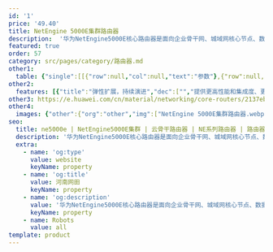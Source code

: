 ```yaml
---
id: '1'
price: '49.40'
title: NetEngine 5000E集群路由器
description:  '华为NetEngine5000E核心路由器是面向企业骨干网、城域网核心节点、数据中心互联节点和国际网关等推出的核心路由器产品，具有大容量、高可靠、绿色、智能等特点，支持单框、背靠背和多框集群模式，实现按需扩展，帮助企业用户轻松应对互联网流量快速增长和未来业务发展。'
featured: true
order: 57
category: src/pages/category/路由器.md
other1: 
  table: {"single":[[{"row":null,"col":null,"text":"参数"},{"row":null,"col":null,"text":"NetEngine 5000E-20"},{"row":null,"col":null,"text":"NetEngine 5000E集群"}],[{"row":null,"col":null,"text":"外形尺寸（高*宽*深）"},{"row":null,"col":null,"text":"2200mm*600mm*1000mm"},{"row":null,"col":null,"text":"1955mm*442mm*850mm\n（中央交换框）"}],[{"row":null,"col":null,"text":"交换容量"},{"row":null,"col":null,"text":"263.13T"},{"row":null,"col":null,"text":"2105.04T"}],[{"row":null,"col":null,"text":"转发容量"},{"row":null,"col":null,"text":"48000 Mpps"},{"row":null,"col":null,"text":"384000 Mpps"}],[{"row":null,"col":null,"text":"主控\n槽位数"},{"row":null,"col":null,"text":"2"},{"row":null,"col":null,"text":"4"}],[{"row":null,"col":null,"text":"交换网板槽位数"},{"row":null,"col":null,"text":"8"},{"row":null,"col":null,"text":"32"}],[{"row":null,"col":null,"text":"接口板槽位数"},{"row":null,"col":null,"text":"20"},{"row":null,"col":null,"text":"160"}],[{"row":null,"col":null,"text":"端口容量"},{"row":null,"col":null,"text":"320个100GE端口\n1440个10GE端口"},{"row":null,"col":null,"text":"2560个100GE 端口\n11520个10GE 端口"}],[{"row":null,"col":null,"text":"接口类型"},{"row":null,"col":"2","text":"以太接口：GE、10GE、100GE\nOTN 接口：100G OTN"}]]}
other2:
  features: [{"title":"弹性扩展，持续演进","dec":["","提供更高性能和集成度、更低功耗的1.6T线卡，交换容量可达2105.04T；在业务不中断的情况下引入新的线卡框，支撑集群系统从 2+2 按需平滑扩容至 2+8；支持与前一代平台组成混合集群，保护客户既有投资",""]},{"title":"智能开放，构建全面可编程弹性网络","dec":["","基于软件定义网络（Software Defined Network，SDN）架构，支持全新的骨干网智能业务调优技术，可平滑满足企业SDN时代的网络需求，进一步支持网络虚拟化，支撑云时代应用的网络高效运营和发展",""]},{"title":"全方位的可靠设计，打造高品质网络","dec":["","从系统结构、硬件系统、软件系统三个维度确保高可靠性，保证系统可靠运行；提供IGP快速收敛、IP/LDP/TE/VLL快速重路由、BFD链路快速检测、TRUNK跨单板链路捆绑等保护机制，有效保证业务可靠运行",""]}]
other3: https://e.huawei.com/cn/material/networking/core-routers/2137eb014b0041ecb8e9d293cfcb6375
other4:
  images: {"other":{"org":"other","img":["NetEngine 5000E集群路由器.webp"]}}
seo:
  title: ne5000e | NetEngine5000E集群 | 云骨干路由器 | NE系列路由器 | 路由器 | 企业网络
  description: '华为NetEngine5000E核心路由器是面向企业骨干网、城域网核心节点、数据中心互联节点和国际网关等推出的核心路由器产品，具有大容量、高可靠、绿色、智能等特点，支持单框、背靠背和多框集群模式，实现按需扩展，帮助企业用户轻松应对互联网流量快速增长和未来业务发展。'
  extra:
    - name: 'og:type'
      value: website
      keyName: property
    - name: 'og:title'
      value: 河南网田
      keyName: property
    - name: 'og:description'
      value: '华为NetEngine5000E核心路由器是面向企业骨干网、城域网核心节点、数据中心互联节点和国际网关等推出的核心路由器产品，具有大容量、高可靠、绿色、智能等特点，支持单框、背靠背和多框集群模式，实现按需扩展，帮助企业用户轻松应对互联网流量快速增长和未来业务发展。'
      keyName: property
    - name: Robots
      value: all
template: product
---
```

